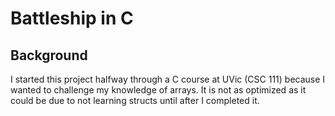 # Battleship in C
## Background
I started this project halfway through a C course at UVic (CSC 111) because I wanted to challenge my knowledge of arrays. It is not as optimized as it could be due to not learning structs until after I completed it.


